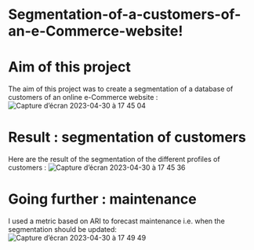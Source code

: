 # Segmentation-of-a-customers-of-an-e-Commerce-website!


# Aim of this project
The aim of this project was to create a segmentation of a database of customers of an online e-Commerce website :
![Capture d’écran 2023-04-30 à 17 45 04](https://user-images.githubusercontent.com/107719618/235362686-48848a21-7695-417b-86a9-d6296b29a4ff.png)



# Result : segmentation of customers
Here are the result of the segmentation of the different profiles of customers :
![Capture d’écran 2023-04-30 à 17 45 36](https://user-images.githubusercontent.com/107719618/235362657-08a9f48e-529b-4b10-924e-2dc29b337b30.png)




# Going further : maintenance
I used a metric based on ARI to forecast maintenance i.e. when the segmentation should be updated:<br>
![Capture d’écran 2023-04-30 à 17 49 49](https://user-images.githubusercontent.com/107719618/235362858-cd602504-01ca-4e5f-b964-e6f99027cabb.png)
